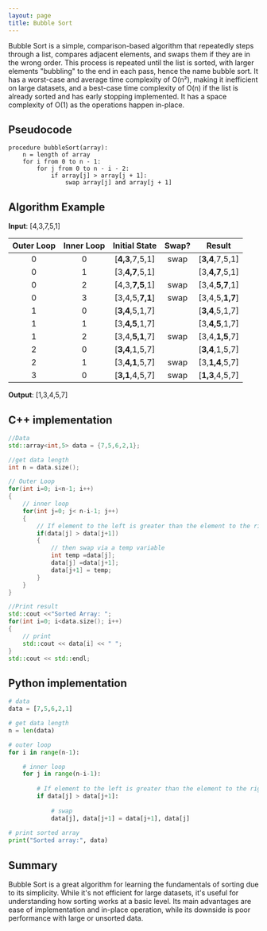```yaml
---
layout: page
title: Bubble Sort
---
```

Bubble Sort is a simple, comparison-based algorithm that repeatedly steps through a list, compares adjacent elements, and swaps them if they are in the wrong order. 
This process is repeated until the list is sorted, with larger elements "bubbling" to the end in each pass, hence the name bubble sort. 
It has a worst-case and average time complexity of O(n²), making it inefficient on large datasets, and a best-case time complexity of O(n) if the list is already sorted and has early stopping implemented. 
It has a space complexity of O(1) as the operations happen in-place.

## Pseudocode
```
procedure bubbleSort(array):
    n = length of array
    for i from 0 to n - 1:
        for j from 0 to n - i - 2:
            if array[j] > array[j + 1]:
                swap array[j] and array[j + 1]
```
## Algorithm Example
**Input**: [4,3,7,5,1]

| Outer Loop  | Inner Loop | Initial State | Swap? | Result |
|:-----------:|:----------:|:-------------:|:-----:|-------------|
|      0      |      0     |  [**4,3**,7,5,1]  |  swap | [**3,4**,7,5,1] |
|      0      |      1     |  [3,**4,7**,5,1]  |       | [3,**4,7**,5,1] |
|      0      |      2     |  [4,3,**7,5**,1]  |  swap | [3,4,**5,7**,1] |
|      0      |      3     |  [3,4,5,**7,1**]  |  swap | [3,4,5,**1,7**] |
|      1      |      0     |  [**3,4**,5,1,7]  |       | [**3,4**,5,1,7] |
|      1      |      1     |  [3,**4,5**,1,7]  |       | [3,**4,5**,1,7] |
|      1      |      2     |  [3,4,**5,1**,7]  |  swap | [3,4,**1,5**,7] |
|      2      |      0     |  [**3,4**,1,5,7]  |       | [**3,4**,1,5,7] |
|      2      |      1     |  [3,**4,1**,5,7]  |  swap | [3,**1,4**,5,7] |
|      3      |      0     |  [**3,1**,4,5,7]  |  swap | [**1,3**,4,5,7] |

**Output**: [1,3,4,5,7]

## C++ implementation
```c++
//Data
std::array<int,5> data = {7,5,6,2,1};

//get data length
int n = data.size();

// Outer Loop
for(int i=0; i<n-1; i++)
{
    // inner loop
    for(int j=0; j< n-i-1; j++)
    {
        // If element to the left is greater than the element to the right
        if(data[j] > data[j+1])
        {
            // then swap via a temp variable
            int temp =data[j];
            data[j] =data[j+1];
            data[j+1] = temp;
        }
    }
}

//Print result
std::cout <<"Sorted Array: ";
for(int i=0; i<data.size(); i++)
{
    // print
    std::cout << data[i] << " ";
}
std::cout << std::endl;
```

## Python implementation
```python
# data
data = [7,5,6,2,1]

# get data length
n = len(data)

# outer loop
for i in range(n-1):

    # inner loop
    for j in range(n-i-1):
        
        # If element to the left is greater than the element to the right
        if data[j] > data[j+1]:
            
            # swap
            data[j], data[j+1] = data[j+1], data[j]
            
# print sorted array
print("Sorted array:", data)
```

## Summary
Bubble Sort is a great algorithm for learning the fundamentals of sorting due to its simplicity. 
While it's not efficient for large datasets, it's useful for understanding how sorting works at a basic level. 
Its main advantages are ease of implementation and in-place operation, while its downside is poor performance with large or unsorted data.



